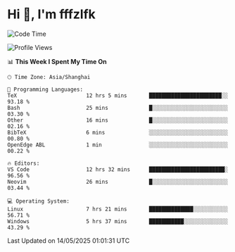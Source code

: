 # Hi 👋, I'm fffzlfk

<!--START_SECTION:waka-->
![Code Time](http://img.shields.io/badge/Code%20Time-1%2C306%20hrs%2049%20mins-blue)

![Profile Views](http://img.shields.io/badge/Profile%20Views-0-blue)

📊 **This Week I Spent My Time On** 

```text
🕑︎ Time Zone: Asia/Shanghai

💬 Programming Languages: 
TeX                      12 hrs 5 mins       ███████████████████████░░   93.18 % 
Bash                     25 mins             █░░░░░░░░░░░░░░░░░░░░░░░░   03.30 % 
Other                    16 mins             █░░░░░░░░░░░░░░░░░░░░░░░░   02.16 % 
BibTeX                   6 mins              ░░░░░░░░░░░░░░░░░░░░░░░░░   00.80 % 
OpenEdge ABL             1 min               ░░░░░░░░░░░░░░░░░░░░░░░░░   00.22 % 

🔥 Editors: 
VS Code                  12 hrs 32 mins      ████████████████████████░   96.56 % 
Neovim                   26 mins             █░░░░░░░░░░░░░░░░░░░░░░░░   03.44 % 

💻 Operating System: 
Linux                    7 hrs 21 mins       ██████████████░░░░░░░░░░░   56.71 % 
Windows                  5 hrs 37 mins       ███████████░░░░░░░░░░░░░░   43.29 % 
```


 Last Updated on 14/05/2025 01:01:31 UTC
<!--END_SECTION:waka-->
